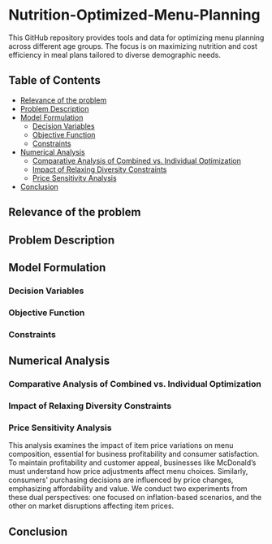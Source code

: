 # Nutrition-Optimized-Menu-Planning
This GitHub repository provides tools and data for optimizing menu planning across different age groups. The focus is on maximizing nutrition and cost efficiency in meal plans tailored to diverse demographic needs.

## Table of Contents
- [Relevance of the problem](#relevance-of-the-problem)
- [Problem Description](#problem-description)
- [Model Formulation](#model-formulation)
  - [Decision Variables](#decision-variables)
  - [Objective Function](#objective-function)
  - [Constraints](#constraints)
- [Numerical Analysis](#numerical-analysis)
  - [Comparative Analysis of Combined vs. Individual Optimization](#comparative-analysis-of-combined-vs-Individual-Optimization)
  - [Impact of Relaxing Diversity Constraints](#Impact-of-Relaxing-Diversity-Constraints)
  - [Price Sensitivity Analysis](#Price-Sensitivity-Analysis)
- [Conclusion](#conclusion)

## Relevance of the problem

## Problem Description  

## Model Formulation
### Decision Variables
### Objective Function
### Constraints

## Numerical Analysis 
### Comparative Analysis of Combined vs. Individual Optimization
### Impact of Relaxing Diversity Constraints
### Price Sensitivity Analysis
This analysis examines the impact of item price variations on menu composition, essential for business profitability and consumer satisfaction. To maintain profitability and customer appeal, businesses like McDonald’s must understand how price adjustments affect menu choices. Similarly, consumers' purchasing decisions are influenced by price changes, emphasizing affordability and value. We conduct two experiments from these dual perspectives: one focused on inflation-based scenarios, and the other on market disruptions affecting item prices.

## Conclusion
